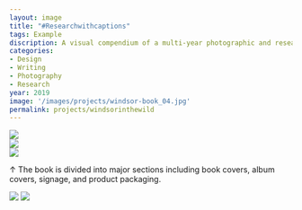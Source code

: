 ```yaml
---
layout: image
title: "#Researchwithcaptions"
tags: Example
discription: A visual compendium of a multi-year photographic and research project documenting the use of the typeface Windsor. The book collects over 100 usages of Windsor seen around the country from book covers to stickers to product packaging. An accopmanying essay considers Windsor's history in relationship to graphic design and notes its popular usage and rise and fall in popularity.
categories:
- Design
- Writing
- Photography
- Research
year: 2019
image: '/images/projects/windsor-book_04.jpg'
permalink: projects/windsorinthewild
---
```


<img src="/images/projects/windsor-book_01.jpg">

<div class="images-left"><img src="/images/projects/windsor-book_02.jpg"></div>
<div class="images-right"><img src="/images/projects/windsor-book_03.jpg"></div>
<div class="images-right"><p>&uarr; The book is divided into major sections including book covers, album covers, signage, and product packaging.</p></div>
<section class="clear"></section>

<img src="/images/projects/windsor-book_04.jpg">

<img src="/images/projects/windsor-book_05.jpg">




